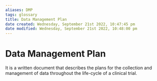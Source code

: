 ```yaml
---
aliases: DMP
tags: glossary 
title: Data Management Plan
date created: Wednesday, September 21st 2022, 10:47:45 pm
date modified: Wednesday, September 21st 2022, 10:48:00 pm
---
```

# Data Management Plan
It is a written document that describes the plans for the collection and management of data throughout the life-cycle of a clinical trial.
